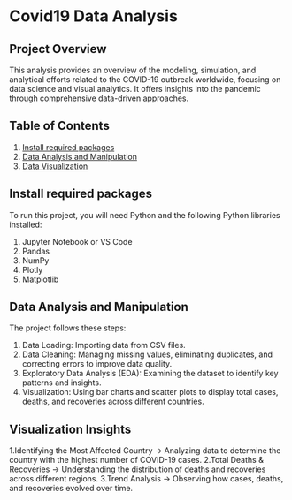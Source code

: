 # Covid19 Data Analysis
## Project Overview
This analysis provides an overview of the modeling, simulation, and analytical efforts related to the COVID-19 outbreak worldwide, focusing on data science and visual analytics. It offers insights into the pandemic through comprehensive data-driven approaches.

## Table of Contents
1. [Install required packages](#Install-required-packages)
2. [Data Analysis and Manipulation](#Data-Analysis-and-Manipulation)
3. [Data Visualization ](#Data-Visualization)

## Install required packages
To run this project, you will need Python and the following Python libraries installed:

1. Jupyter Notebook or VS Code
2. Pandas
3. NumPy
4. Plotly
5. Matplotlib
## Data Analysis and Manipulation
The project follows these steps:

1. Data Loading: Importing data from CSV files.
2. Data Cleaning: Managing missing values, eliminating duplicates, and correcting errors to improve data quality.
3. Exploratory Data Analysis (EDA): Examining the dataset to identify key patterns and insights.
4. Visualization: Using bar charts and scatter plots to display total cases, deaths, and recoveries across different countries.

## Visualization Insights
1.Identifying the Most Affected Country → Analyzing data to determine the country with the highest number of COVID-19 cases.
2.Total Deaths & Recoveries → Understanding the distribution of deaths and recoveries across different regions.
3.Trend Analysis → Observing how cases, deaths, and recoveries evolved over time.





